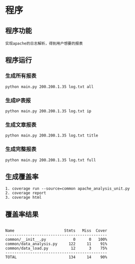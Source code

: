 # 程序

## 程序功能
```
实现apache的日志解析，得到用户想要的报表
```

## 程序运行
### 生成所有报表
```
python main.py 200.200.1.35 log.txt all
```
### 生成IP表报
```
python main.py 200.200.1.35 log.txt ip
```
### 生成文章报表
```
python main.py 200.200.1.35 log.txt title
```
### 生成完整报表
```
python main.py 200.200.1.35 log.txt full
```

## 生成覆盖率
```
1. coverage run --source=common apache_analysis_unit.py
2. coverage report
3. coverage html
```

## 覆盖率结果
```

Name                      Stmts   Miss  Cover
---------------------------------------------
common/__init__.py            0      0   100%
common/data_analysis.py     122     11    91%
common/data_load.py          12      3    75%
---------------------------------------------
TOTAL                       134     14    90%

```